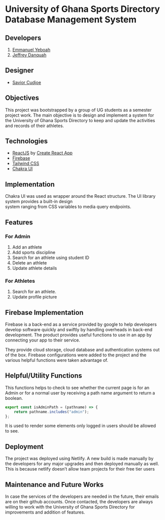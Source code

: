 # University of Ghana Sports Directory Database Management System

## Developers

1. [Emmanuel Yeboah](https://github.com/IchaCoder)
2. [Jeffrey Danquah](https://github.com/Young-1legend)

## Designer

- [Savior Cudjoe](https://github.com/sycudjoe)

## Objectives

This project was bootstrapped by a group of UG students as a semester project work. The main objective is to design and implement a system for the University of Ghana Sports Directory to keep and update the activities and records of their athletes.

## Technologies
+ [ReactJS](https://react.dev/) by [Create React App](https://create-react-app.dev/)
+ [Firebase](https://firebase.google.com/)
+ [Tailwind CSS](https://tailwindcss.com/)
+ [Chakra UI](https://chakra-ui.com/)

## Implementation
Chakra UI was used as wrapper around the React structure. The UI library system provides a built-in design <br /> system ranging from CSS variables to media query endpoints. 

## Features

### For Admin

1. Add an athlete
2. Add sports discipline
3. Search for an athlete using student ID
4. Delete an athlete
5. Update athlete details

### For Athletes
1. Search for an athlete.
2. Update profile picture

## Firebase Implementation
Firebase is a back-end as a service provided by google to help developers develop software quickly and swiftly by handling overheads in back-end development. The product provides useful functions to use in an app by connecting your app to their service. 

They provide cloud storage, cloud database and authentication systems out of the box.
Firebase configurations were added to the project and the various helpful functions were taken advantage of.

## Helpful/Utility Functions

This functions helps to check to see whether the current page is for an Admin or for a normal user by receiving a path name argument to return a boolean.
```javascript
export const isAdminPath = (pathname) => {
	return pathname.includes("admin");
};
```
It is used to render some elements only logged in users should be allowed to see.

## Deployment
The project was deployed using Netlify. A new build is made manually by the developers for any major upgrades and then deployed manually as well. This is because netlify doesn’t allow team projects for their free tier users

## Maintenance and Future Works
In case the services of the developers are needed in the future, their emails are on their github accounts. Once contacted, the developers are always willing to work with the University of Ghana Sports Directory for improvements and addition of features.
